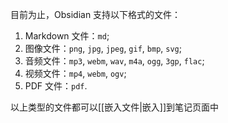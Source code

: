 目前为止，Obsidian 支持以下格式的文件：

1. Markdown 文件：`md`;
2. 图像文件：`png`, `jpg`, `jpeg`, `gif`, `bmp`, `svg`;
3. 音频文件：`mp3`, `webm`, `wav`, `m4a`, `ogg`, `3gp`, `flac`;
4. 视频文件：`mp4`, `webm`, `ogv`;
5. PDF 文件：`pdf`.

以上类型的文件都可以[[嵌入文件|嵌入]]到笔记页面中